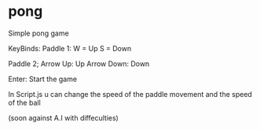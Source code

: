 # pong
Simple pong game


KeyBinds:
Paddle 1:
W = Up
S = Down

Paddle 2;
Arrow Up: Up
Arrow Down: Down


Enter: Start the game

In Script.js
u can change the speed of the paddle movement and the speed of the ball




(soon against A.I with diffeculties)

